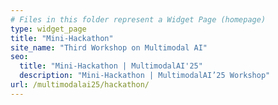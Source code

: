 ```yaml
---
# Files in this folder represent a Widget Page (homepage)
type: widget_page
title: "Mini-Hackathon"
site_name: "Third Workshop on Multimodal AI"
seo:
  title: "Mini-Hackathon | MultimodalAI'25"
  description: "Mini-Hackathon | MultimodalAI’25 Workshop"
url: /multimodalai25/hackathon/
---
```

